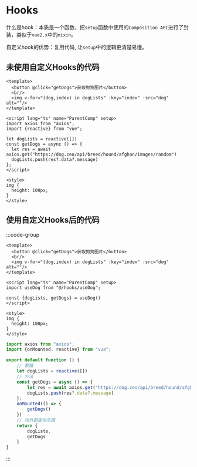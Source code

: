 # Hooks

什么是hook：本质是一个函数，把`setup`函数中使用的`Composition API`进行了封装，类似于`vue2.x`中的`mixin`。

自定义hook的优势：复用代码, 让`setup`中的逻辑更清楚易懂。

## 未使用自定义Hooks的代码

```vue
<template>
  <button @click="getDogs">获取狗狗图片</button>
  <br/>
  <img v-for="(dog,index) in dogLists" :key="index" :src="dog" alt=""/>
</template>

<script lang="ts" name="ParentComp" setup>
import axios from "axios";
import {reactive} from "vue";

let dogLists = reactive([])
const getDogs = async () => {
  let res = await axios.get("https://dog.ceo/api/breed/hound/afghan/images/random")
  dogLists.push(res?.data?.message)
};
</script>

<style>
img {
  height: 100px;
}
</style>
```



## 使用自定义Hooks后的代码

:::code-group

```vue {8,10} [App.vue]
<template>
  <button @click="getDogs">获取狗狗图片</button>
  <br/>
  <img v-for="(dog,index) in dogLists" :key="index" :src="dog" alt=""/>
</template>

<script lang="ts" name="ParentComp" setup>
import useDog from "@/hooks/useDog";

const {dogLists, getDogs} = useDog()
</script>

<style>
img {
  height: 100px;
}
</style>
```

```ts [useDog.ts]
import axios from "axios";
import {onMounted, reactive} from "vue";

export default function () {
    // 数据
    let dogLists = reactive([])
    // 方法
    const getDogs = async () => {
        let res = await axios.get("https://dog.ceo/api/breed/hound/afghan/images/random")
        dogLists.push(res?.data?.message)
    };
    onMounted(() => {
        getDogs()
    })
    // 向外部提供东西
    return {
        dogLists,
        getDogs
    }
}
```

:::
